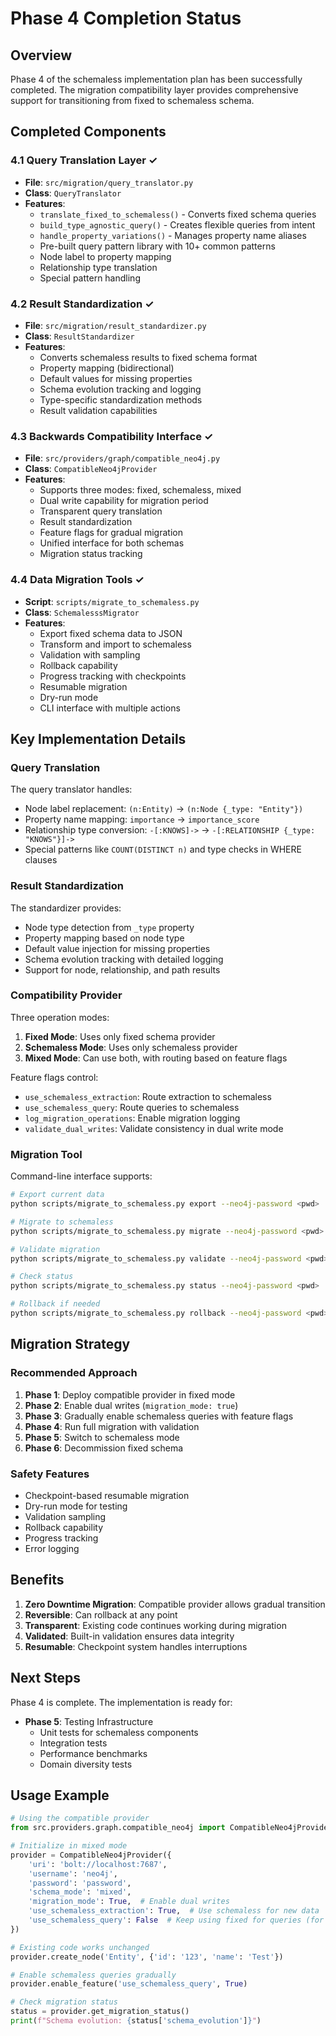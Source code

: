# Phase 4 Completion Status

## Overview
Phase 4 of the schemaless implementation plan has been successfully completed. The migration compatibility layer provides comprehensive support for transitioning from fixed to schemaless schema.

## Completed Components

### 4.1 Query Translation Layer ✓
- **File**: `src/migration/query_translator.py`
- **Class**: `QueryTranslator`
- **Features**:
  - `translate_fixed_to_schemaless()` - Converts fixed schema queries
  - `build_type_agnostic_query()` - Creates flexible queries from intent
  - `handle_property_variations()` - Manages property name aliases
  - Pre-built query pattern library with 10+ common patterns
  - Node label to property mapping
  - Relationship type translation
  - Special pattern handling

### 4.2 Result Standardization ✓
- **File**: `src/migration/result_standardizer.py`
- **Class**: `ResultStandardizer`
- **Features**:
  - Converts schemaless results to fixed schema format
  - Property mapping (bidirectional)
  - Default values for missing properties
  - Schema evolution tracking and logging
  - Type-specific standardization methods
  - Result validation capabilities

### 4.3 Backwards Compatibility Interface ✓
- **File**: `src/providers/graph/compatible_neo4j.py`
- **Class**: `CompatibleNeo4jProvider`
- **Features**:
  - Supports three modes: fixed, schemaless, mixed
  - Dual write capability for migration period
  - Transparent query translation
  - Result standardization
  - Feature flags for gradual migration
  - Unified interface for both schemas
  - Migration status tracking

### 4.4 Data Migration Tools ✓
- **Script**: `scripts/migrate_to_schemaless.py`
- **Class**: `SchemalesssMigrator`
- **Features**:
  - Export fixed schema data to JSON
  - Transform and import to schemaless
  - Validation with sampling
  - Rollback capability
  - Progress tracking with checkpoints
  - Resumable migration
  - Dry-run mode
  - CLI interface with multiple actions

## Key Implementation Details

### Query Translation
The query translator handles:
- Node label replacement: `(n:Entity)` → `(n:Node {_type: "Entity"})`
- Property name mapping: `importance` → `importance_score`
- Relationship type conversion: `-[:KNOWS]->` → `-[:RELATIONSHIP {_type: "KNOWS"}]->`
- Special patterns like `COUNT(DISTINCT n)` and type checks in WHERE clauses

### Result Standardization
The standardizer provides:
- Node type detection from `_type` property
- Property mapping based on node type
- Default value injection for missing properties
- Schema evolution tracking with detailed logging
- Support for node, relationship, and path results

### Compatibility Provider
Three operation modes:
1. **Fixed Mode**: Uses only fixed schema provider
2. **Schemaless Mode**: Uses only schemaless provider
3. **Mixed Mode**: Can use both, with routing based on feature flags

Feature flags control:
- `use_schemaless_extraction`: Route extraction to schemaless
- `use_schemaless_query`: Route queries to schemaless
- `log_migration_operations`: Enable migration logging
- `validate_dual_writes`: Validate consistency in dual write mode

### Migration Tool
Command-line interface supports:
```bash
# Export current data
python scripts/migrate_to_schemaless.py export --neo4j-password <pwd>

# Migrate to schemaless
python scripts/migrate_to_schemaless.py migrate --neo4j-password <pwd>

# Validate migration
python scripts/migrate_to_schemaless.py validate --neo4j-password <pwd> --sample-size 100

# Check status
python scripts/migrate_to_schemaless.py status --neo4j-password <pwd>

# Rollback if needed
python scripts/migrate_to_schemaless.py rollback --neo4j-password <pwd>
```

## Migration Strategy

### Recommended Approach
1. **Phase 1**: Deploy compatible provider in fixed mode
2. **Phase 2**: Enable dual writes (`migration_mode: true`)
3. **Phase 3**: Gradually enable schemaless queries with feature flags
4. **Phase 4**: Run full migration with validation
5. **Phase 5**: Switch to schemaless mode
6. **Phase 6**: Decommission fixed schema

### Safety Features
- Checkpoint-based resumable migration
- Dry-run mode for testing
- Validation sampling
- Rollback capability
- Progress tracking
- Error logging

## Benefits

1. **Zero Downtime Migration**: Compatible provider allows gradual transition
2. **Reversible**: Can rollback at any point
3. **Transparent**: Existing code continues working during migration
4. **Validated**: Built-in validation ensures data integrity
5. **Resumable**: Checkpoint system handles interruptions

## Next Steps

Phase 4 is complete. The implementation is ready for:
- **Phase 5**: Testing Infrastructure
  - Unit tests for schemaless components
  - Integration tests
  - Performance benchmarks
  - Domain diversity tests

## Usage Example

```python
# Using the compatible provider
from src.providers.graph.compatible_neo4j import CompatibleNeo4jProvider

# Initialize in mixed mode
provider = CompatibleNeo4jProvider({
    'uri': 'bolt://localhost:7687',
    'username': 'neo4j',
    'password': 'password',
    'schema_mode': 'mixed',
    'migration_mode': True,  # Enable dual writes
    'use_schemaless_extraction': True,  # Use schemaless for new data
    'use_schemaless_query': False  # Keep using fixed for queries (for now)
})

# Existing code works unchanged
provider.create_node('Entity', {'id': '123', 'name': 'Test'})

# Enable schemaless queries gradually
provider.enable_feature('use_schemaless_query', True)

# Check migration status
status = provider.get_migration_status()
print(f"Schema evolution: {status['schema_evolution']}")
```